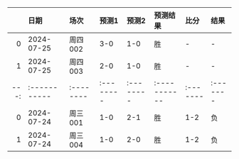 |    | 日期       | 场次    | 预测1   | 预测2   | 预测结果   | 比分   | 结果   |
|---:|:-----------|:--------|:--------|:--------|:-----------|:-------|:-------|
|  0 | 2024-07-25 | 周四002 | 3-0     | 1-0     | 胜         | -      | -      |
|  1 | 2024-07-25 | 周四003 | 2-0     | 1-0     | 胜         | -      | -      ||    | 日期       | 场次    | 预测1   | 预测2   | 预测结果   | 比分   | 结果   |
|---:|:-----------|:--------|:--------|:--------|:-----------|:-------|:-------|
|  0 | 2024-07-24 | 周三001 | 1-0     | 2-1     | 胜         | 1-2    | 负     |
|  1 | 2024-07-24 | 周三004 | 1-0     | 2-0     | 胜         | 1-2    | 负     |